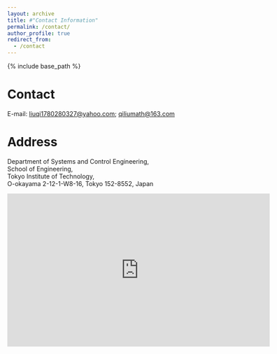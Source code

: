 ```yaml
---
layout: archive
title: #"Contact Information"
permalink: /contact/
author_profile: true
redirect_from:
  - /contact
---
```


{% include base_path %}

Contact
=====
E-mail: liuqi1780280327@yahoo.com; qiliumath@163.com

Address
=====
Department of Systems and Control Engineering, <br/>
School of Engineering, <br/>
Tokyo Institute of Technology, <br/>
O-okayama 2-12-1-W8-16, Tokyo 152-8552, Japan

<iframe src="https://www.google.com/maps/embed?pb=!1m18!1m12!1m3!1d6487.833920095599!2d139.67766328875376!3d35.60511490199382!2m3!1f0!2f0!3f0!3m2!1i1024!2i768!4f13.1!3m3!1m2!1s0x6018f88b899cc553%3A0x5d0763367373fca5!2z5Lic5Lqs5bel5Lia5aSn5a2m!5e0!3m2!1szh-CN!2sjp!4v1714189872902!5m2!1szh-CN!2sjp" width="600" height="350" style="border:0;" allowfullscreen="" loading="lazy" referrerpolicy="no-referrer-when-downgrade"></iframe>
